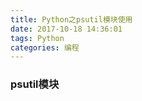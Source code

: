 ```yaml
---
title: Python之psutil模块使用
date: 2017-10-18 14:36:01
tags: Python
categories: 编程
---
```


### psutil模块
